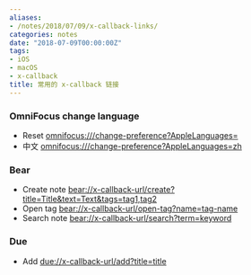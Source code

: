 ```yaml
---
aliases:
- /notes/2018/07/09/x-callback-links/
categories: notes
date: "2018-07-09T00:00:00Z"
tags:
- iOS
- macOS
- x-callback
title: 常用的 x-callback 链接
---
```


### OmniFocus change language

* Reset [omnifocus:///change-preference?AppleLanguages=](omnifocus:///change-preference?AppleLanguages=)
* 中文 [omnifocus:///change-preference?AppleLanguages=zh](omnifocus:///change-preference?AppleLanguages=zh)

### Bear

* Create note [bear://x-callback-url/create?title=Title&text=Text&tags=tag1,tag2](bear://x-callback-url/create?title=Title&text=Text&tags=tag1,tag2)
* Open tag [bear://x-callback-url/open-tag?name=tag-name](bear://x-callback-url/open-tag?name=tag-name)
* Search note [bear://x-callback-url/search?term=keyword](bear://x-callback-url/search?term=keyword)

### Due

* Add [due://x-callback-url/add?title=title](due://x-callback-url/add?title=title)

